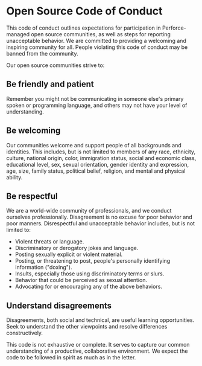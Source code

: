 # Open Source Code of Conduct

This code of conduct outlines expectations for participation in Perforce-managed open source communities, as well as steps for reporting unacceptable behavior. We are committed to providing a welcoming and inspiring community for all. People violating this code of conduct may be banned from the community.

Our open source communities strive to:

## Be friendly and patient

Remember you might not be communicating in someone else's primary spoken or programming language, and others may not have your level of understanding.

## Be welcoming

Our communities welcome and support people of all backgrounds and identities. This includes, but is not limited to members of any race, ethnicity, culture, national origin, color, immigration status, social and economic class, educational level, sex, sexual orientation, gender identity and expression, age, size, family status, political belief, religion, and mental and physical ability.

## Be respectful

We are a world-wide community of professionals, and we conduct ourselves professionally. Disagreement is no excuse for poor behavior and poor manners. Disrespectful and unacceptable behavior includes, but is not limited to:

* Violent threats or language.
* Discriminatory or derogatory jokes and language.
* Posting sexually explicit or violent material.
* Posting, or threatening to post, people's personally identifying information ("doxing").
* Insults, especially those using discriminatory terms or slurs.
* Behavior that could be perceived as sexual attention.
* Advocating for or encouraging any of the above behaviors.

## Understand disagreements

Disagreements, both social and technical, are useful learning opportunities. Seek to understand the other viewpoints and resolve differences constructively.

This code is not exhaustive or complete. It serves to capture our common understanding of a productive, collaborative environment. We expect the code to be followed in spirit as much as in the letter.